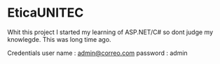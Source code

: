 EticaUNITEC
===========

Whit this project I started my learning of ASP.NET/C# so dont judge my knowlegde.
This was long time ago.

Credentials
user name : admin@correo.com
password  : admin
